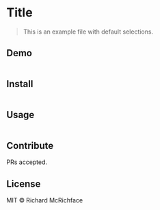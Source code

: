 # Title

> This is an example file with default selections.

## Demo

```
```

## Install

```
```

## Usage

```
```

## Contribute

PRs accepted.

## License

MIT © Richard McRichface
